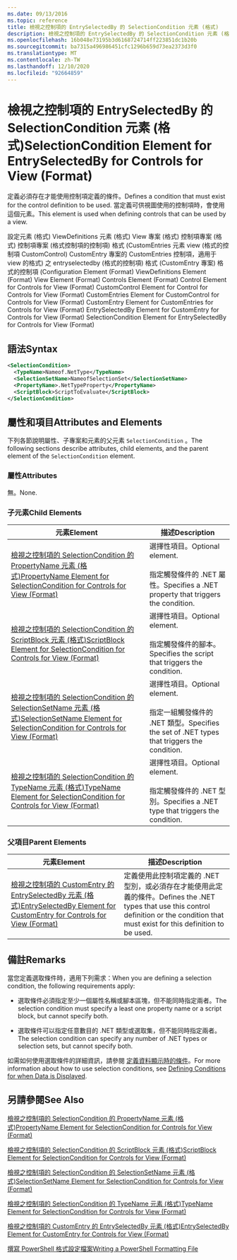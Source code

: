 ```yaml
---
ms.date: 09/13/2016
ms.topic: reference
title: 檢視之控制項的 EntrySelectedBy 的 SelectionCondition 元素 (格式)
description: 檢視之控制項的 EntrySelectedBy 的 SelectionCondition 元素 (格式)
ms.openlocfilehash: 16b048e73195b3d6168724714ff223851dc1b20b
ms.sourcegitcommit: ba7315a496986451cfc1296b659d73ea2373d3f0
ms.translationtype: MT
ms.contentlocale: zh-TW
ms.lasthandoff: 12/10/2020
ms.locfileid: "92664859"
---
```

# <a name="selectioncondition-element-for-entryselectedby-for-controls-for-view-format"></a><span data-ttu-id="c580f-103">檢視之控制項的 EntrySelectedBy 的 SelectionCondition 元素 (格式)</span><span class="sxs-lookup"><span data-stu-id="c580f-103">SelectionCondition Element for EntrySelectedBy for Controls for View (Format)</span></span>

<span data-ttu-id="c580f-104">定義必須存在才能使用控制項定義的條件。</span><span class="sxs-lookup"><span data-stu-id="c580f-104">Defines a condition that must exist for the control definition to be used.</span></span> <span data-ttu-id="c580f-105">當定義可供視圖使用的控制項時，會使用這個元素。</span><span class="sxs-lookup"><span data-stu-id="c580f-105">This element is used when defining controls that can be used by a view.</span></span>

<span data-ttu-id="c580f-106">設定元素 (格式) ViewDefinitions 元素 (格式) View 專案 (格式) 控制項專案 (格式) 控制項專案 (格式控制項的控制項) 格式 (CustomEntries 元素 view (格式的控制項 CustomControl) CustomEntry 專案的 CustomEntries 控制項，適用于 view 的格式) 之 entryselectedby (格式的控制項) 格式 (CustomEntry 專案) 格式的控制項 (</span><span class="sxs-lookup"><span data-stu-id="c580f-106">Configuration Element (Format) ViewDefinitions Element (Format) View Element (Format) Controls Element (Format) Control Element for Controls for View (Format) CustomControl Element for Control for Controls for View (Format) CustomEntries Element for CustomControl for Controls for View (Format) CustomEntry Element for CustomEntries for Controls for View (Format) EntrySelectedBy Element for CustomEntry for Controls for View (Format) SelectionCondition Element for EntrySelectedBy for Controls for View (Format)</span></span>

## <a name="syntax"></a><span data-ttu-id="c580f-107">語法</span><span class="sxs-lookup"><span data-stu-id="c580f-107">Syntax</span></span>

```xml
<SelectionCondition>
  <TypeName>Nameof.NetType</TypeName>
  <SelectionSetName>NameofSelectionSet</SelectionSetName>
  <PropertyName>.NetTypeProperty</PropertyName>
  <ScriptBlock>ScriptToEvaluate</ScriptBlock>
</SelectionCondition>
```

## <a name="attributes-and-elements"></a><span data-ttu-id="c580f-108">屬性和項目</span><span class="sxs-lookup"><span data-stu-id="c580f-108">Attributes and Elements</span></span>

<span data-ttu-id="c580f-109">下列各節說明屬性、子專案和元素的父元素 `SelectionCondition` 。</span><span class="sxs-lookup"><span data-stu-id="c580f-109">The following sections describe attributes, child elements, and the parent element of the `SelectionCondition` element.</span></span>

### <a name="attributes"></a><span data-ttu-id="c580f-110">屬性</span><span class="sxs-lookup"><span data-stu-id="c580f-110">Attributes</span></span>

<span data-ttu-id="c580f-111">無。</span><span class="sxs-lookup"><span data-stu-id="c580f-111">None.</span></span>

### <a name="child-elements"></a><span data-ttu-id="c580f-112">子元素</span><span class="sxs-lookup"><span data-stu-id="c580f-112">Child Elements</span></span>

|<span data-ttu-id="c580f-113">元素</span><span class="sxs-lookup"><span data-stu-id="c580f-113">Element</span></span>|<span data-ttu-id="c580f-114">描述</span><span class="sxs-lookup"><span data-stu-id="c580f-114">Description</span></span>|
|-------------|-----------------|
|[<span data-ttu-id="c580f-115">檢視之控制項的 SelectionCondition 的 PropertyName 元素 (格式)</span><span class="sxs-lookup"><span data-stu-id="c580f-115">PropertyName Element for SelectionCondition for Controls for View (Format)</span></span>](./propertyname-element-for-selectioncondition-for-controls-for-view-format.md)|<span data-ttu-id="c580f-116">選擇性項目。</span><span class="sxs-lookup"><span data-stu-id="c580f-116">Optional element.</span></span><br /><br /> <span data-ttu-id="c580f-117">指定觸發條件的 .NET 屬性。</span><span class="sxs-lookup"><span data-stu-id="c580f-117">Specifies a .NET property that triggers the condition.</span></span>|
|[<span data-ttu-id="c580f-118">檢視之控制項的 SelectionCondition 的 ScriptBlock 元素 (格式)</span><span class="sxs-lookup"><span data-stu-id="c580f-118">ScriptBlock Element for SelectionCondition for Controls for View (Format)</span></span>](./scriptblock-element-for-selectioncondition-for-controls-for-view-format.md)|<span data-ttu-id="c580f-119">選擇性項目。</span><span class="sxs-lookup"><span data-stu-id="c580f-119">Optional element.</span></span><br /><br /> <span data-ttu-id="c580f-120">指定觸發條件的腳本。</span><span class="sxs-lookup"><span data-stu-id="c580f-120">Specifies the script that triggers the condition.</span></span>|
|[<span data-ttu-id="c580f-121">檢視之控制項的 SelectionCondition 的 SelectionSetName 元素 (格式)</span><span class="sxs-lookup"><span data-stu-id="c580f-121">SelectionSetName Element for SelectionCondition for Controls for View (Format)</span></span>](./selectionsetname-element-for-selectioncondition-for-controls-for-view-format.md)|<span data-ttu-id="c580f-122">選擇性項目。</span><span class="sxs-lookup"><span data-stu-id="c580f-122">Optional element.</span></span><br /><br /> <span data-ttu-id="c580f-123">指定一組觸發條件的 .NET 類型。</span><span class="sxs-lookup"><span data-stu-id="c580f-123">Specifies the set of .NET types that triggers the condition.</span></span>|
|[<span data-ttu-id="c580f-124">檢視之控制項的 SelectionCondition 的 TypeName 元素 (格式)</span><span class="sxs-lookup"><span data-stu-id="c580f-124">TypeName Element for SelectionCondition for Controls for View (Format)</span></span>](./typename-element-for-selectioncondition-for-controls-for-view-format.md)|<span data-ttu-id="c580f-125">選擇性項目。</span><span class="sxs-lookup"><span data-stu-id="c580f-125">Optional element.</span></span><br /><br /> <span data-ttu-id="c580f-126">指定觸發條件的 .NET 型別。</span><span class="sxs-lookup"><span data-stu-id="c580f-126">Specifies a .NET type that triggers the condition.</span></span>|

### <a name="parent-elements"></a><span data-ttu-id="c580f-127">父項目</span><span class="sxs-lookup"><span data-stu-id="c580f-127">Parent Elements</span></span>

|<span data-ttu-id="c580f-128">元素</span><span class="sxs-lookup"><span data-stu-id="c580f-128">Element</span></span>|<span data-ttu-id="c580f-129">描述</span><span class="sxs-lookup"><span data-stu-id="c580f-129">Description</span></span>|
|-------------|-----------------|
|[<span data-ttu-id="c580f-130">檢視之控制項的 CustomEntry 的 EntrySelectedBy 元素 (格式)</span><span class="sxs-lookup"><span data-stu-id="c580f-130">EntrySelectedBy Element for CustomEntry for Controls for View (Format)</span></span>](./entryselectedby-element-for-customentry-for-controls-for-view-format.md)|<span data-ttu-id="c580f-131">定義使用此控制項定義的 .NET 型別，或必須存在才能使用此定義的條件。</span><span class="sxs-lookup"><span data-stu-id="c580f-131">Defines the .NET types that use this control definition or the condition that must exist for this definition to be used.</span></span>|

## <a name="remarks"></a><span data-ttu-id="c580f-132">備註</span><span class="sxs-lookup"><span data-stu-id="c580f-132">Remarks</span></span>

<span data-ttu-id="c580f-133">當您定義選取條件時，適用下列需求：</span><span class="sxs-lookup"><span data-stu-id="c580f-133">When you are defining a selection condition, the following requirements apply:</span></span>

- <span data-ttu-id="c580f-134">選取條件必須指定至少一個屬性名稱或腳本區塊，但不能同時指定兩者。</span><span class="sxs-lookup"><span data-stu-id="c580f-134">The selection condition must specify a least one property name or a script block, but cannot specify both.</span></span>

- <span data-ttu-id="c580f-135">選取條件可以指定任意數目的 .NET 類型或選取集，但不能同時指定兩者。</span><span class="sxs-lookup"><span data-stu-id="c580f-135">The selection condition can specify any number of .NET types or selection sets, but cannot specify both.</span></span>

<span data-ttu-id="c580f-136">如需如何使用選取條件的詳細資訊，請參閱 [定義資料顯示時的條件](./defining-conditions-for-displaying-data.md)。</span><span class="sxs-lookup"><span data-stu-id="c580f-136">For more information about how to use selection conditions, see [Defining Conditions for when Data is Displayed](./defining-conditions-for-displaying-data.md).</span></span>

## <a name="see-also"></a><span data-ttu-id="c580f-137">另請參閱</span><span class="sxs-lookup"><span data-stu-id="c580f-137">See Also</span></span>

[<span data-ttu-id="c580f-138">檢視之控制項的 SelectionCondition 的 PropertyName 元素 (格式)</span><span class="sxs-lookup"><span data-stu-id="c580f-138">PropertyName Element for SelectionCondition for Controls for View (Format)</span></span>](./propertyname-element-for-selectioncondition-for-controls-for-view-format.md)

[<span data-ttu-id="c580f-139">檢視之控制項的 SelectionCondition 的 ScriptBlock 元素 (格式)</span><span class="sxs-lookup"><span data-stu-id="c580f-139">ScriptBlock Element for SelectionCondition for Controls for View (Format)</span></span>](./scriptblock-element-for-selectioncondition-for-controls-for-view-format.md)

[<span data-ttu-id="c580f-140">檢視之控制項的 SelectionCondition 的 SelectionSetName 元素 (格式)</span><span class="sxs-lookup"><span data-stu-id="c580f-140">SelectionSetName Element for SelectionCondition for Controls for View (Format)</span></span>](./selectionsetname-element-for-selectioncondition-for-controls-for-view-format.md)

[<span data-ttu-id="c580f-141">檢視之控制項的 SelectionCondition 的 TypeName 元素 (格式)</span><span class="sxs-lookup"><span data-stu-id="c580f-141">TypeName Element for SelectionCondition for Controls for View (Format)</span></span>](./typename-element-for-selectioncondition-for-controls-for-view-format.md)

[<span data-ttu-id="c580f-142">檢視之控制項的 CustomEntry 的 EntrySelectedBy 元素 (格式)</span><span class="sxs-lookup"><span data-stu-id="c580f-142">EntrySelectedBy Element for CustomEntry for Controls for View (Format)</span></span>](./entryselectedby-element-for-customentry-for-controls-for-view-format.md)

[<span data-ttu-id="c580f-143">撰寫 PowerShell 格式設定檔案</span><span class="sxs-lookup"><span data-stu-id="c580f-143">Writing a PowerShell Formatting File</span></span>](./writing-a-powershell-formatting-file.md)
